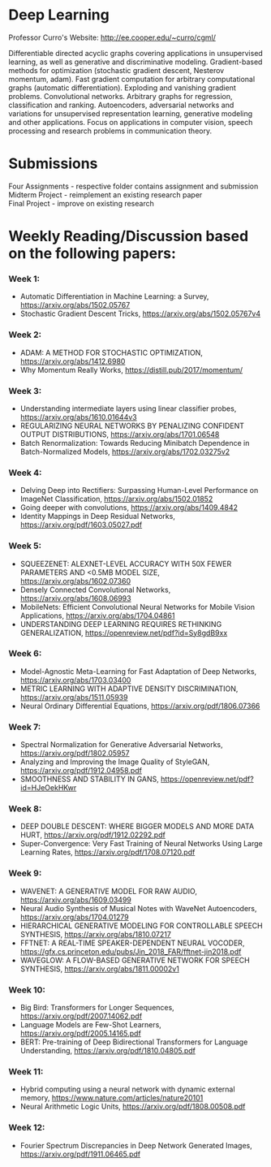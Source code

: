 # Deep Learning
Professor Curro's Website: http://ee.cooper.edu/~curro/cgml/

Differentiable directed acyclic graphs covering applications in unsupervised learning, as well as generative and discriminative modeling. 
Gradient-based methods for optimization (stochastic gradient descent, Nesterov momentum, adam). Fast gradient computation for arbitrary 
computational graphs (automatic differentiation). Exploding and vanishing gradient problems. Convolutional networks. Arbitrary graphs for
regression, classification and ranking. Autoencoders, adversarial networks and variations for unsupervised representation learning, 
generative modeling and other applications. Focus on applications in computer vision, speech processing and research problems in
communication theory.

# Submissions
Four Assignments - respective folder contains assignment and submission \
Midterm Project - reimplement an existing research paper \
Final Project - improve on existing research 

# Weekly Reading/Discussion based on the following papers:
### Week 1:
* Automatic Differentiation in Machine Learning: a Survey, https://arxiv.org/abs/1502.05767 
* Stochastic Gradient Descent Tricks, https://arxiv.org/abs/1502.05767v4

### Week 2:
* ADAM: A METHOD FOR STOCHASTIC OPTIMIZATION, https://arxiv.org/abs/1412.6980
* Why Momentum Really Works, https://distill.pub/2017/momentum/

### Week 3:
* Understanding intermediate layers using linear classifier probes, https://arxiv.org/abs/1610.01644v3
* REGULARIZING NEURAL NETWORKS BY PENALIZING CONFIDENT OUTPUT DISTRIBUTIONS, https://arxiv.org/abs/1701.06548
* Batch Renormalization: Towards Reducing Minibatch Dependence in Batch-Normalized Models, https://arxiv.org/abs/1702.03275v2
### Week 4:
* Delving Deep into Rectifiers: Surpassing Human-Level Performance on ImageNet Classification, https://arxiv.org/abs/1502.01852
* Going deeper with convolutions, https://arxiv.org/abs/1409.4842
* Identity Mappings in Deep Residual Networks, https://arxiv.org/pdf/1603.05027.pdf
### Week 5:
* SQUEEZENET: ALEXNET-LEVEL ACCURACY WITH 50X FEWER PARAMETERS AND <0.5MB MODEL SIZE, https://arxiv.org/abs/1602.07360
* Densely Connected Convolutional Networks, https://arxiv.org/abs/1608.06993
* MobileNets: Efficient Convolutional Neural Networks for Mobile Vision Applications, https://arxiv.org/abs/1704.04861
* UNDERSTANDING DEEP LEARNING REQUIRES RETHINKING GENERALIZATION, https://openreview.net/pdf?id=Sy8gdB9xx
### Week 6:
* Model-Agnostic Meta-Learning for Fast Adaptation of Deep Networks, https://arxiv.org/abs/1703.03400
* METRIC LEARNING WITH ADAPTIVE DENSITY DISCRIMINATION, https://arxiv.org/abs/1511.05939
* Neural Ordinary Differential Equations, https://arxiv.org/pdf/1806.07366
### Week 7:
* Spectral Normalization for Generative Adversarial Networks, https://arxiv.org/pdf/1802.05957
* Analyzing and Improving the Image Quality of StyleGAN, https://arxiv.org/pdf/1912.04958.pdf
* SMOOTHNESS AND STABILITY IN GANS, https://openreview.net/pdf?id=HJeOekHKwr
### Week 8:
* DEEP DOUBLE DESCENT: WHERE BIGGER MODELS AND MORE DATA HURT, https://arxiv.org/pdf/1912.02292.pdf
* Super-Convergence: Very Fast Training of Neural Networks Using Large Learning Rates, https://arxiv.org/pdf/1708.07120.pdf
### Week 9:
* WAVENET: A GENERATIVE MODEL FOR RAW AUDIO, https://arxiv.org/abs/1609.03499
* Neural Audio Synthesis of Musical Notes with WaveNet Autoencoders, https://arxiv.org/abs/1704.01279
* HIERARCHICAL GENERATIVE MODELING FOR CONTROLLABLE SPEECH SYNTHESIS, https://arxiv.org/abs/1810.07217
* FFTNET: A REAL-TIME SPEAKER-DEPENDENT NEURAL VOCODER, https://gfx.cs.princeton.edu/pubs/Jin_2018_FAR/fftnet-jin2018.pdf
* WAVEGLOW: A FLOW-BASED GENERATIVE NETWORK FOR SPEECH SYNTHESIS, https://arxiv.org/abs/1811.00002v1
### Week 10:
* Big Bird: Transformers for Longer Sequences, https://arxiv.org/pdf/2007.14062.pdf
* Language Models are Few-Shot Learners, https://arxiv.org/pdf/2005.14165.pdf
* BERT: Pre-training of Deep Bidirectional Transformers for Language Understanding, https://arxiv.org/pdf/1810.04805.pdf
### Week 11: 
* Hybrid computing using a neural network with dynamic external memory, https://www.nature.com/articles/nature20101
* Neural Arithmetic Logic Units, https://arxiv.org/pdf/1808.00508.pdf
### Week 12:
* Fourier Spectrum Discrepancies in Deep Network Generated Images, https://arxiv.org/pdf/1911.06465.pdf
